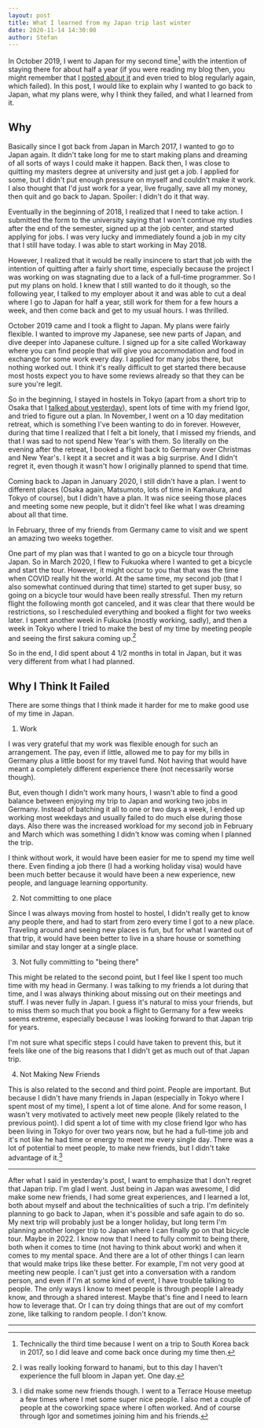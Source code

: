 ```yaml
---
layout: post
title: What I learned from my Japan trip last winter
date: 2020-11-14 14:30:00
author: Stefan
---
```


In October 2019, I went to Japan for my second time[^1] with the intention of staying there for about half a year (if you were reading my blog then, you might remember that I [posted about it](/2019/10/21/update021/) and even tried to blog regularly again, which failed). In this post, I would like to explain why I wanted to go back to Japan, what my plans were, why I think they failed, and what I learned from it.

## Why
Basically since I got back from Japan in March 2017, I wanted to go to Japan again. It didn't take long for me to start making plans and dreaming of all sorts of ways I could make it happen. Back then, I was close to quitting my masters degree at university and just get a job. I applied for some, but I didn't put enough pressure on myself and couldn't make it work. I also thought that I'd just work for a year, live frugally, save all my money, then quit and go back to Japan. Spoiler: I didn't do it that way.

Eventually in the beginning of 2018, I realized that I need to take action. I submitted the form to the university saying that I won't continue my studies after the end of the semester, signed up at the job center, and started applying for jobs. I was very lucky and immediately found a job in my city that I still have today. I was able to start working in May 2018.

However, I realized that it would be really insincere to start that job with the intention of quitting after a fairly short time, especially because the project I was working on was stagnating due to a lack of a full-time programmer. So I put my plans on hold. I knew that I still wanted to do it though, so the following year, I talked to my employer about it and was able to cut a deal where I go to Japan for half a year, still work for them for a few hours a week, and then come back and get to my usual hours. I was thrilled.

October 2019 came and I took a flight to Japan. My plans were fairly flexible. I wanted to improve my Japanese, see new parts of Japan, and dive deeper into Japanese culture. I signed up for a site called Workaway where you can find people that will give you accommodation and food in exchange for some work every day. I applied for many jobs there, but nothing worked out. I think it's really difficult to get started there because most hosts expect you to have some reviews already so that they can be sure you're legit.

So in the beginning, I stayed in hostels in Tokyo (apart from a short trip to Osaka that I [talked about yesterday](/2020/11/13/natsukashii/)), spent lots of time with my friend Igor, and tried to figure out a plan. In November, I went on a 10 day meditation retreat, which is something I've been wanting to do in forever. However, during that time I realized that I felt a bit lonely, that I missed my friends, and that I was sad to not spend New Year's with them. So literally on the evening after the retreat, I booked a flight back to Germany over Christmas and New Year's. I kept it a secret and it was a big surprise. And I didn't regret it, even though it wasn't how I originally planned to spend that time.

Coming back to Japan in January 2020, I still didn't have a plan. I went to different places (Osaka again, Matsumoto, lots of time in Kamakura, and Tokyo of course), but I didn't have a plan. It was nice seeing those places and meeting some new people, but it didn't feel like what I was dreaming about all that time.

In February, three of my friends from Germany came to visit and we spent an amazing two weeks together.

One part of my plan was that I wanted to go on a bicycle tour through Japan. So in March 2020, I flew to Fukuoka where I wanted to get a bicycle and start the tour. However, it might occur to you that that was the time when COVID really hit the world. At the same time, my second job (that I also somewhat continued during that time) started to get super busy, so going on a bicycle tour would have been really stressful. Then my return flight the following month got canceled, and it was clear that there would be restrictions, so I rescheduled everything and booked a flight for two weeks later. I spent another week in Fukuoka (mostly working, sadly), and then a week in Tokyo where I tried to make the best of my time by meeting people and seeing the first sakura coming up.[^2]

So in the end, I did spent about 4 1/2 months in total in Japan, but it was very different from what I had planned.

## Why I Think It Failed
There are some things that I think made it harder for me to make good use of my time in Japan.

1. Work

I was very grateful that my work was flexible enough for such an arrangement. The pay, even if little, allowed me to pay for my bills in Germany plus a little boost for my travel fund. Not having that would have meant a completely different experience there (not necessarily worse though).

But, even though I didn't work many hours, I wasn't able to find a good balance between enjoying my trip to Japan and working two jobs in Germany. Instead of batching it all to one or two days a week, I ended up working most weekdays and usually failed to do much else during those days. Also there was the increased workload for my second job in February and March which was something I didn't know was coming when I planned the trip.

I think without work, it would have been easier for me to spend my time well there. Even finding a job there (I had a working holiday visa) would have been much better because it would have been a new experience, new people, and language learning opportunity.

2. Not committing to one place

Since I was always moving from hostel to hostel, I didn't really get to know any people there, and had to start from zero every time I got to a new place. Traveling around and seeing new places is fun, but for what I wanted out of that trip, it would have been better to live in a share house or something similar and stay longer at a single place.

3. Not fully committing to "being there"

This might be related to the second point, but I feel like I spent too much time with my head in Germany. I was talking to my friends a lot during that time, and I was always thinking about missing out on their meetings and stuff. I was never fully in Japan. I guess it's natural to miss your friends, but to miss them so much that you book a flight to Germany for a few weeks seems extreme, especially because I was looking forward to that Japan trip for years.

I'm not sure what specific steps I could have taken to prevent this, but it feels like one of the big reasons that I didn't get as much out of that Japan trip.

4. Not Making New Friends

This is also related to the second and third point. People are important. But because I didn't have many friends in Japan (especially in Tokyo where I spent most of my time), I spent a lot of time alone. And for some reason, I wasn't very motivated to actively meet new people (likely related to the previous point). I did spent a lot of time with my close friend Igor who has been living in Tokyo for over two years now, but he had a full-time job and it's not like he had time or energy to meet me every single day. There was a lot of potential to meet people, to make new friends, but I didn't take advantage of it.[^3]

---

After what I said in yesterday's post, I want to emphasize that I don't regret that Japan trip. I'm glad I went. Just being in Japan was awesome, I did make some new friends, I had some great experiences, and I learned a lot, both about myself and about the technicalities of such a trip. I'm definitely planning to go back to Japan, when it's possible and safe again to do so. My next trip will probably just be a longer holiday, but long term I'm planning another longer trip to Japan where I can finally go on that bicycle tour. Maybe in 2022. I know now that I need to fully commit to being there, both when it comes to time (not having to think about work) and when it comes to my mental space. And there are a lot of other things I can learn that would make trips like these better. For example, I'm not very good at meeting new people. I can't just get into a conversation with a random person, and even if I'm at some kind of event, I have trouble talking to people. The only ways I know to meet people is through people I already know, and through a shared interest. Maybe that's fine and I need to learn how to leverage that. Or I can try doing things that are out of my comfort zone, like talking to random people. I don't know.

---
[^1]: Technically the third time because I went on a trip to South Korea back in 2017, so I did leave and come back once during my time then.
[^2]: I was really looking forward to hanami, but to this day I haven't experience the full bloom in Japan yet. One day.
[^3]: I did make some new friends though. I went to a Terrace House meetup a few times where I met some super nice people. I also met a couple of people at the coworking space where I often worked. And of course through Igor and sometimes joining him and his friends.
